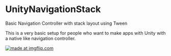 # UnityNavigationStack
Basic Navigation Controller with stack layout using Tween

This is a very basic setup for people who want to make apps with Unity with a native like navigation controller.

<a href="https://imgflip.com/gif/27m4ip"><img src="https://i.imgflip.com/27m4ip.gif" title="made at imgflip.com"/></a>
